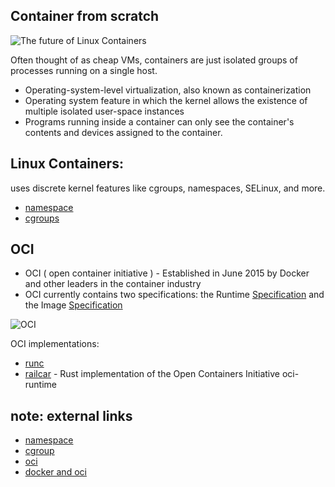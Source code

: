 Container from scratch
---

![The future of Linux Containers](https://www.youtube.com/watch?v=wW9CAH9nSLs)

Often thought of as cheap VMs, containers are just isolated groups of processes running on a single host. 

* Operating-system-level virtualization, also known as containerization 
* Operating system feature in which the kernel allows the existence of multiple isolated user-space instances
* Programs running inside a container can only see the container's contents and devices assigned to the container.

Linux Containers: 
---
uses discrete kernel features like cgroups, namespaces, SELinux, and more.

* [namespace](01-namespace/README.md)  
* [cgroups](02-cgroups/README.md)  


OCI
---
* OCI ( open container initiative ) - Established in June 2015 by Docker and other leaders in the container industry
* OCI currently contains two specifications: the Runtime [Specification](http://www.github.com/opencontainers/runtime-spec) and the Image [Specification](http://www.github.com/opencontainers/image-spec)

![OCI](https://i0.wp.com/blog.docker.com/wp-content/uploads/243938a0-856b-4a7f-90ca-2452a69a385c-1.jpg?w=1019&ssl=1)

OCI implementations: 
* [runc](https://github.com/opencontainers/runc)
* [railcar](https://github.com/oracle/railcar) - Rust implementation of the Open Containers Initiative oci-runtime



note: external links
---
* [namespace](https://en.wikipedia.org/wiki/Linux_namespaces)  
* [cgroup](https://en.wikipedia.org/wiki/Cgroups)  
* [oci](https://www.opencontainers.org/)  
* [docker and oci](https://blog.docker.com/2017/07/demystifying-open-container-initiative-oci-specifications/)  





